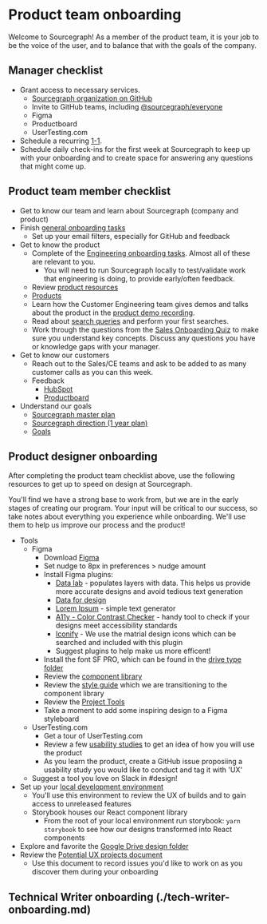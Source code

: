 # Product team onboarding

Welcome to Sourcegraph! As a member of the product team, it is your job to be the voice of the user, and to balance that with the goals of the company.

## Manager checklist

- Grant access to necessary services.
  - [Sourcegraph organization on GitHub](https://github.com/orgs/sourcegraph/people)
  - Invite to GitHub teams, including [@sourcegraph/everyone](https://github.com/orgs/sourcegraph/teams/everyone)
  - Figma
  - Productboard
  - UserTesting.com
- Schedule a recurring [1-1](../../leadership/1-1.md).
- Schedule daily check-ins for the first week at Sourcegraph to keep up with your onboarding and to create space for answering any questions that might come up.

## Product team member checklist

- Get to know our team and learn about Sourcegraph (company and product)
- Finish [general onboarding tasks](../../people-ops/onboarding/index.md#for-all-new-teammates)
  - Set up your email filters, especially for GitHub and feedback
- Get to know the product
  - Complete of the [Engineering onboarding tasks](../../engineering/onboarding/index.md). Almost all of these are relevant to you.
    - You will need to run Sourcegraph locally to test/validate work that engineering is doing, to provide early/often feedback.
  - Review [product resources](../index.md#resources)
  - [Products](https://about.sourcegraph.com/product)
  - Learn how the Customer Engineering team gives demos and talks about the product in the [product demo recording](https://drive.google.com/file/d/1idbCnce5MIvtAV0GOOwgB68zQJB2WmZ9/view).
  - Read about [search queries](https://docs.sourcegraph.com/user/search) and perform your first searches.
  - Work through the questions from the [Sales Onboarding Quiz](../../sales/onboarding/quiz.md) to make sure you understand key concepts. Discuss any questions you have or knowledge gaps with your manager.
- Get to know our customers
  - Reach out to the Sales/CE teams and ask to be added to as many customer calls as you can this week.
  - Feedback
    - [HubSpot](https://app.hubspot.com/forms/2762526/a86bbac5-576d-4ca0-86c1-0c60837c3eab/submissions)
    - [Productboard](https://sourcegraph.productboard.com/insights/shared-inbox)
- Understand our goals
  - [Sourcegraph master plan](../../../company/strategy.md)
  - [Sourcegraph direction (1 year plan)](../../../direction/index.md)
  - [Goals](../../../company/goals/index.md)

## Product designer onboarding

After completing the product team checklist above, use the following resources to get up to speed on design at Sourcegraph.

You'll find we have a strong base to work from, but we are in the early stages of creating our program. Your input will be critical to our success, so take notes about everything you experience while onboarding. We'll use them to help us improve our process and the product!

- Tools
  - Figma
    - Download [Figma](https://www.figma.com)
    - Set nudge to 8px in preferences > nudge amount
    - Install Figma plugins:
       - [Data lab](https://www.figma.com/community/plugin/740286071386014712/Data-Lab) - populates layers with data. This helps us provide more accurate designs and avoid tedious text generation
       - [Data for design](https://drive.google.com/drive/folders/1Xw7t1rIWRTg3cJ1_v-A40FGKCLE9m9Pg?usp=sharing)
       - [Lorem Ipsum](https://www.figma.com/community/plugin/736000994034548392/Lorem-ipsum) - simple text generator
       - [A11y - Color Contrast Checker](https://www.figma.com/community/plugin/733159460536249875/A11y---Color-Contrast-Checker) - handy tool to check if your designs meet accessibility standards
       - [Iconify](https://www.figma.com/community/plugin/735098390272716381/Iconify) - We use the matrial design icons which can be searched and included with this plugin
       - Suggest plugins to help make us more efficent!
     - Install the font SF PRO, which can be found in the [drive type folder](https://drive.google.com/drive/folders/15NibaPYH4F0L_isvKHsYTFpwquv6DnRs)
     - Review the [component library](https://www.figma.com/file/BkY8Ak997QauG0Iu2EqArv/Sourcegraph-Components?node-id=0%3A1&viewport=4848%2C895%2C0.5811631679534912)
     - Review the [style guide](https://www.figma.com/file/Y4JDvoFnCmY1JIQIWdiOJh/styleguide__components?node-id=0%3A1&viewport=153%2C791%2C0.0701417475938797) which we are transitioning to the component library
    - Review the [Project Tools](https://www.figma.com/file/8qNcDzOXLj1hcOM76WDPN9/Project-Tools?node-id=0%3A1)
    - Take a moment to add some inspiring design to a Figma styleboard
   - UserTesting.com
     - Get a tour of UserTesting.com
      - Review a few [usability studies](https://drive.google.com/drive/folders/1qZEWiKSXIvtF8oEp5jGeUQdFcjd2KtVy?usp=sharing) to get an idea of how you will use the product
      - As you learn the product, create a GitHub issue proposiing a usability study you would like to conduct and tag it with 'UX'
    - Suggest a tool you love on Slack in #design!
- Set up your [local development environment](https://github.com/sourcegraph/sourcegraph/blob/master/doc/dev/local_development.md#step-1-install-dependencies)
  - You'll use this environment to review the UX of builds and to gain access to unreleased features 
  - Storybook houses our React component library
    - From the root of your local environment run storybook: `yarn storybook` to see how our designs transformed into React components
- Explore and favorite the [Google Drive design folder](https://drive.google.com/drive/folders/1xBRaw_2Ulccd_2ts0Wcq4Rgs6LuVblLU?usp=sharing)
- Review the [Potential UX projects document](https://docs.google.com/document/d/1LemO13R3f0Ku88WK8tFr7_Qo4teDA0Bebs8Y2TGkS3U/edit)
  - Use this document to record issues you'd like to work on as you discover them during your onboarding

## Technical Writer onboarding (./tech-writer-onboarding.md)

